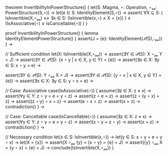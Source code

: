theorem InvertibilityInPowerStructure() {
  let(S: Magma, ∘: Operation, ∘ₚₚ: PowerStructure(S,∘)) →
  let(e ∈ S: IdentityElement(S,∘)) →
  assert(
    ∀X ⊆ S: (
      IsInvertible(X,∘ₚₚ) ↔
      ∃x ∈ S: (IsInvertible(x,∘) ∧ X = {x})
    ) ∧
    (IsAssociative(∘) ∨ IsCancellable(∘))
  )
}

proof InvertibilityInPowerStructure() {
  lemma IdentityElementPowerStructure() {
    assert(J = {e}: IdentityElement(𝒫(S),∘ₚₚ))
  } →

  // Sufficient condition
  let(X: IsInvertible(X,∘ₚₚ)) →
  assert(∃Y ∈ 𝒫(S): X ∘ₚₚ Y = J) →
  assert(∃Y ∈ 𝒫(S): {x ∘ y | x ∈ X, y ∈ Y} = {e}) →
  assert(∃x ∈ X: ∃y ∈ S: x ∘ y = e) →
  
  assert(∃Y ∈ 𝒫(S): Y ∘ₚₚ X = J) →
  assert(∃Y ∈ 𝒫(S): {y ∘ x | x ∈ X, y ∈ Y} = {e}) →
  assert(∃x ∈ X: ∃y ∈ S: y ∘ x = e) →

  // Case: Associative
  case(IsAssociative(∘)) {
    assume(∃z ∈ X: z ≠ x) →
    assert(∀y ∈ Y: z ∘ y = e = y ∘ z) →
    assert(z ∘ e = z) →
    assert(z ∘ (y ∘ x) = z) →
    assert((z ∘ y) ∘ x = z) →
    assert(e ∘ x = z) →
    assert(x = z) →
    contradiction()
  } →

  // Case: Cancellable
  case(IsCancellable(∘)) {
    assume(∃z ∈ X: z ≠ x) →
    assert(∀y ∈ Y: z ∘ y = e = y ∘ z) →
    assert(x ∘ y = z ∘ y) →
    assert(x = z) →
    contradiction()
  } →

  // Necessary condition
  let(x ∈ S: IsInvertible(x,∘)) →
  let(y ∈ S: x ∘ y = e = y ∘ x) →
  let(X = {x}) →
  assert(X ∘ₚₚ {y} = {x ∘ y} = {e} = J) →
  assert({y} ∘ₚₚ X = {y ∘ x} = {e} = J) →
  conclude(IsInvertible(X,∘ₚₚ))
}